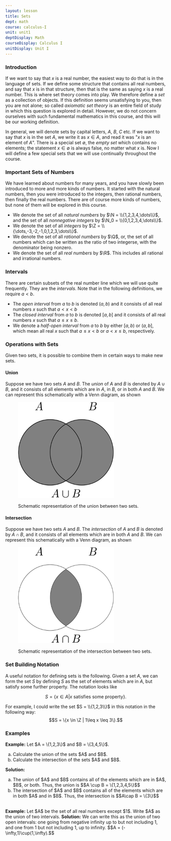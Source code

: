 ```yaml
---
layout: lesson
title: Sets
dept: math
course: calculus-I
unit: unit1
deptDisplay: Math
courseDisplay: Calculus I
unitDisplay: Unit I
---
```


### Introduction
If we want to say that $x$ is a real number, the easiest way to do that is in the language of sets. If we define some structure that contains all real numbers, and say that $x$ is in that structure, then that is the same as saying $x$ is a real number. This is where set theory comes into play. We therefore define a *set* as a collection of objects. If this definition seems unsatisfying to you, then you are not alone; so called *axiomatic set theory* is an entire field of study in which this question is explored in detail. However, we do not concern ourselves with such fundamental mathematics in this course, and this will be our working definition.

In general, we will denote sets by capital letters, $A$, $B$, $C$ etc. If we want to say that $x$ is in the set $A$, we write it as $x\in A$, and read it was "$x$ is an element of $A$". There is a special set $\emptyset$, the *empty set* which contains no elements; the statement $x\in\emptyset$ is always false, no matter what $x$ is. Now I will define a few special sets that we will use continually throughout the course.

### Important Sets of Numbers
We have learned about numbers for many years, and you have slowly been introduced to more and more kinds of numbers. It started with the natural numbers, then you were introduced to the integers, then rational numbers, then finally the real numbers. There are of course more kinds of numbers, but none of them will be explored in this course. 

* We denote the set of all *natural numbers* by  $\N = \\{1,2,3,4,\dots\\}$, and the set of all *nonnegative integers* by $\N_0 = \\{0,1,2,3,4,\dots\\}$. 
* We denote the set of all *integers* by $\Z = \\{\dots,-3,-2,-1,0,1,2,3,\dots\\}$.
* We denote the set of all *rational numbers* by $\Q$, or, the set of all numbers which can be written as the ratio of two integerse, with the denominator being nonzero.
* We denote the set of all *real numbers* by $\R$. This includes all rational and irrational numbers.

### Intervals

There are certain subsets of the real number line which we will use quite frequently. They are the *intervals*. Note that in the following definitions, we require $a < b$.

* The *open interval* from $a$ to $b$ is denoted $(a,b)$ and it consists of all real numbers $x$ such that $a < x < b$
* The *closed interval* from $a$ to $b$ is denoted $[a,b]$ and it consists of all real numbers $x$ such that $a \leq x \leq b$. 
* We denote a *half-open interval* from $a$ to $b$ by either $[a,b)$ or $(a,b]$, which mean all real $x$ such that $a\leq x < b$ or $a < x \leq b$, respectively.

### Operations with Sets

Given two sets, it is possible to combine them in certain ways to make new sets. 

#### Union

Suppose we have two sets $A$ and $B$. The *union* of $A$ and $B$ is denoted by $A\cup B$, and it consists of all elements which are in $A$, in $B$, or in both $A$ and $B$. We can represent this schematically with a Venn diagram, as shown

<figure class="center">
<p><img src="sets-Figures/union.svg" alt="Union Venn Diagram" style="width:300px;height:300px;"> </p>
<figcaption class="center">Schematic representation of the union between two sets.</figcaption> </figure>

#### Intersection

Suppose we have two sets $A$ and $B$. The *intersection* of $A$ and $B$ is denoted by $A\cap B$, and it consists of all elements which are in both $A$ and $B$. We can represent this schematically with a Venn diagram, as shown

<figure class="center">
<p><img src="sets-Figures/intersection.svg" alt="Intersection Venn Diagram" style="width:300px;height:300px;"> </p>
<figcaption class="center">Schematic representation of the intersection between two sets.</figcaption> </figure>


### Set Building Notation
A useful notation for defining sets is the following. Given a set $A$, we can form the set $S$ by defining $S$ as the set of elements which are in $A$, but satisfy some further property. The notation looks like

$$S = \{x \in A | x\text{ satisfies some property}\}.$$

For example, I could write the set $S = \\{1,2,3\\}$ in this notation in the following way:
$$S = \{x \in \Z | 1\leq x \leq 3\}.$$

### Examples

<div class="example">
<b>Example:</b> Let $A = \{1,2,3\}$ and $B = \{3,4,5\}$.
<ol type="a">
<li>Calculate the union of the sets $A$ and $B$. </li>
<li>Calculate the intersection of the sets $A$ and $B$. </li>
</ol>
<b>Solution:</b> 
<ol type = "a">
<li>The union of $A$ and $B$ contains all of the elements which are in $A$, $B$, or both. Thus, the union is
$$A \cup B = \{1,2,3,4,5\}$$ </li>
<li> The intersection of $A$ and $B$ contains all of the elements which are in both $A$ and in $B$. Thus, the intersection is 
$$A\cap B = \{3\}$$</li>
</ol>
</div>

<br>

<div class="example">
<b>Example:</b> Let $A$ be the set of all real numbers except $1$. Write $A$ as the union of two intervals.
<b>Solution:</b> We can write this as the union of two open intervals: one going from negative infinity up to but not including 1, and one from 1 but not including 1, up to infinity.
$$A = (-\infty,1)\cup(1,\infty).$$
</div>
